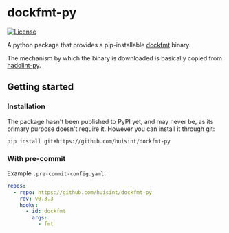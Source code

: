 # dockfmt-py

[![License](https://img.shields.io/badge/License-MIT-green.svg)](LICENSE)

A python package that provides a pip-installable
[dockfmt](https://github.com/jessfraz/dockfmt) binary.

The mechanism by which the binary is downloaded is basically copied from
[hadolint-py](https://github.com/AleksaC/hadolint-py).

## Getting started

### Installation

The package hasn't been published to PyPI yet, and may never be, as its primary
purpose doesn't require it. However you can install it through git:

```shell script
pip install git+https://github.com/huisint/dockfmt-py
```

### With pre-commit

Example `.pre-commit-config.yaml`:

```yaml
repos:
  - repo: https://github.com/huisint/dockfmt-py
    rev: v0.3.3
    hooks:
      - id: dockfmt
        args:
          - fmt
```
